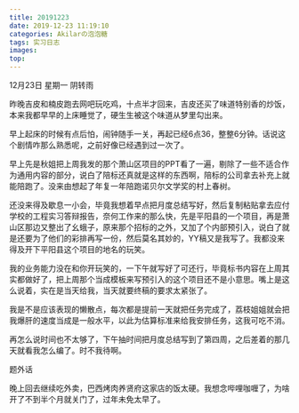 ```yaml
---
title: 20191223
date: 2019-12-23 11:19:10
categories: Akilarの泡泡糖
tags: 实习日志
images:
top:
---
```

12月23日 星期一 阴转雨

昨晚吉皮和楠皮跑去网吧玩吃鸡，十点半才回来，吉皮还买了味道特别香的炒饭，本来我都早早的上床睡觉了，硬生生被这个味道从梦里勾出来。

早上起床的时候有点后怕，闹钟随手一关，再起已经6点36，整整6分钟。话说这个剧情咋那么熟悉呢，之前好像已经遇到过一次了。

早上先是秋姐把上周我发的那个萧山区项目的PPT看了一遍，剔除了一些不适合作为通用内容的部分，说白了陪标还真就是这样的东西啊，陪标的公司拿去补充上就能陪跑了。没来由想起了年复一年陪跑诺贝尔文学奖的村上春树。

还没来得及歇息一小会，毕竟我想着早点把月度总结写好，然后复制粘贴拿去应付学校的工程实习答辩报告，奈何工作来的那么快，先是平阳县的一个项目，再是萧山区那边又整出了幺蛾子，原来那个招标的之外，又加了个内部预引入，说白了就是还要为了他们的彩排再写一份，然后莫名其妙的，YY稿又是我写了。我都没来得及开下平阳县这个项目的地名的玩笑。

我的业务能力没在和你开玩笑的，一下午就写好了可还行，毕竟标书内容在上周其实都做好了，把上周那个当成模板来写预引入的这个项目还不是小意思。嘴上是这么说着，实在是当天给我，当天就要终稿的要求太紧张了。

我是不是应该表现的懒散点，每次都是提前一天就把任务完成了，荔枝姐姐就会把我爆肝的速度当成是一般水平，以此为估算标准来给我安排任务，这我可吃不消。

再怎么说时间也不太够了，下午抽时间把月度总结写到了第四周，之后差着的那几天就看我怎么编了。时不我待啊。

题外话

晚上回去继续吃外卖，巴西烤肉养贤府这家店的饭太硬。我想念哔哩咖喱了，为啥开了不到半个月就关门了，过年未免太早了。

